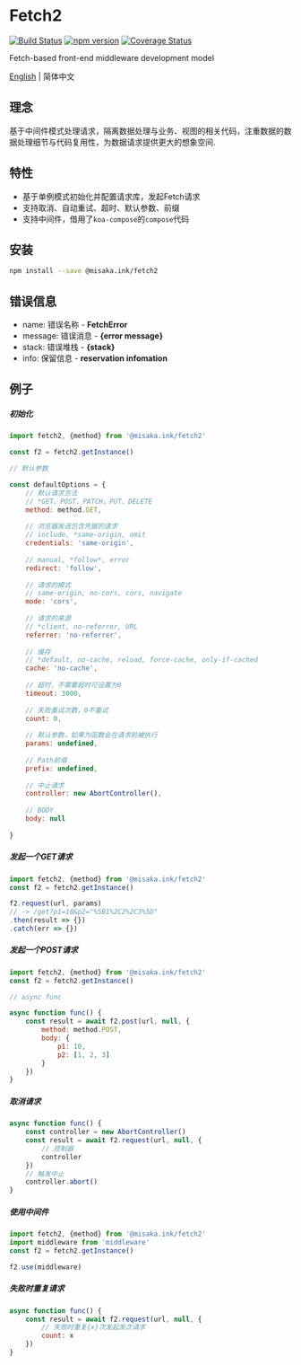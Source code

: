 # Fetch2
[![Build Status](https://travis-ci.org/misaka-ink/fetch2.svg?branch=master)](https://travis-ci.org/misaka-ink/fetch2)
[![npm version](https://badge.fury.io/js/%40misaka.ink%2Ffetch2.svg)](https://badge.fury.io/js/%40misaka.ink%2Ffetch2)
[![Coverage Status](https://coveralls.io/repos/github/misaka-ink/fetch2/badge.svg)](https://coveralls.io/github/misaka-ink/fetch2)

Fetch-based front-end middleware development model

[English](./README.md) | 简体中文

## 理念

基于中间件模式处理请求，隔离数据处理与业务、视图的相关代码，注重数据的数据处理细节与代码复用性，为数据请求提供更大的想象空间.

## 特性

- 基于单例模式初始化并配置请求库，发起Fetch请求
- 支持取消、自动重试、超时、默认参数、前缀
- 支持中间件，借用了`koa-compose`的`compose`代码

## 安装

```bash
npm install --save @misaka.ink/fetch2
```

## 错误信息

- name: 错误名称 - **FetchError**
- message: 错误消息 - **{error message}**
- stack: 错误堆栈 - **{stack}**
- info: 保留信息 - **reservation infomation**

## 例子

##### 初始化

```javascript
import fetch2, {method} from '@misaka.ink/fetch2'

const f2 = fetch2.getInstance()

// 默认参数

const defaultOptions = {
    // 默认请求方法
    // *GET、POST、PATCH、PUT、DELETE 
    method: method.GET,
    
    // 浏览器发送包含凭据的请求  
    // include, *same-origin, omit
    credentials: 'same-origin',
    
    // manual, *follow*, error
    redirect: 'follow',
    
    // 请求的模式
    // same-origin, no-cors, cors, navigate
    mode: 'cors',
    
    // 请求的来源
    // *client, no-referrer, URL
    referrer: 'no-referrer',
    
    // 缓存
    // *default, no-cache, reload, force-cache, only-if-cached
    cache: 'no-cache',
    
    // 超时，不需要超时可设置为0
    timeout: 3000,
    
    // 失败重试次数，0不重试
    count: 0,
    
    // 默认参数，如果为函数会在请求前被执行
    params: undefined,
    
    // Path前缀
    prefix: undefined,
    
    // 中止请求
    controller: new AbortController(),
    
    // BODY
    body: null
    
}

```

##### 发起一个GET请求

```javascript
import fetch2, {method} from '@misaka.ink/fetch2'
const f2 = fetch2.getInstance()

f2.request(url, params)
// -> /get?p1=10&p2="%5B1%2C2%2C3%5D"
.then(result => {})
.catch(err => {})
```

##### 发起一个POST请求

```javascript
import fetch2, {method} from '@misaka.ink/fetch2'
const f2 = fetch2.getInstance()

// async func

async function func() {
    const result = await f2.post(url, null, {
        method: method.POST,
        body: {
            p1: 10, 
            p2: [1, 2, 3]
        }
    })
}
```

##### 取消请求

```javascript
async function func() {
    const controller = new AbortController()
    const result = await f2.request(url, null, {
        // 控制器
        controller
    })
    // 触发中止
    controller.abort()
}
```

##### 使用中间件

```javascript
import fetch2, {method} from '@misaka.ink/fetch2'
import middleware from 'middleware'
const f2 = fetch2.getInstance()

f2.use(middleware)
```

##### 失败时重复请求

```javascript
async function func() {
    const result = await f2.request(url, null, {
        // 失败时重复{x}次发起发次请求
        count: x
    })
}
```

